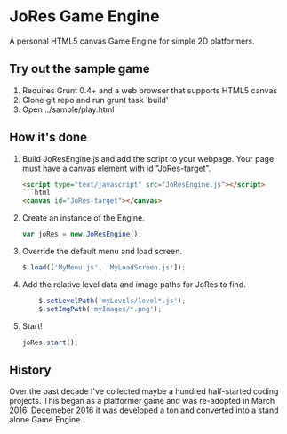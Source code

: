 JoRes Game Engine
==================================================
A personal HTML5 canvas Game Engine for simple 2D platformers. 

Try out the sample game
--------------------------
1. Requires Grunt 0.4+ and a web browser that supports HTML5 canvas
2. Clone git repo and run grunt task 'build'
3. Open ../sample/play.html

How it's done
--------------------------
1. Build JoResEngine.js and add the script to your webpage. Your page must have a canvas element with id "JoRes-target".
    ```html
    <script type="text/javascript" src="JoResEngine.js"></script> 
    ```html 
    <canvas id="JoRes-target"></canvas>
    ```
2. Create an instance of the Engine.
    ```javascript
    var joRes = new JoResEngine();
    ```
3. Override the default menu and load screen.
    ```javascript 
    $.load(['MyMenu.js', 'MyLoadScreen.js']);
    ```
4. Add the relative level data and image paths for JoRes to find.
    ```javascript
        $.setLevelPath('myLevels/level*.js');
        $.setImgPath('myImages/*.png');
    ```
5. Start!
    ```javascript 
    joRes.start();
    ```

History
------------
Over the past decade I've collected maybe a hundred half-started coding 
projects. This began as a platformer game and was re-adopted in March 2016.
Decemeber 2016 it was developed a ton and converted into a stand alone Game
Engine.

